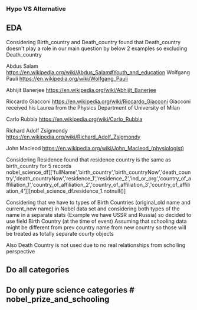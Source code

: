 ### Hypo VS Alternative



## EDA
Considering Birth_country and Death_country found that Death_country doesn't play a role in our main question  by below 2 examples 
so excluding Death_country

Abdus Salam
https://en.wikipedia.org/wiki/Abdus_Salam#Youth_and_education
Wolfgang Pauli
https://en.wikipedia.org/wiki/Wolfgang_Pauli

Abhijit Banerjee
https://en.wikipedia.org/wiki/Abhijit_Banerjee

Riccardo Giacconi
https://en.wikipedia.org/wiki/Riccardo_Giacconi
Giacconi received his Laurea from the Physics Department of University of Milan 

Carlo Rubbia
https://en.wikipedia.org/wiki/Carlo_Rubbia


Richard Adolf Zsigmondy
https://en.wikipedia.org/wiki/Richard_Adolf_Zsigmondy

John Macleod
https://en.wikipedia.org/wiki/John_Macleod_(physiologist)




Considering Residence found that residence country is the same as birth_country for 5 records
nobel_science_df[['fullName','birth_country','birth_countryNow','death_country','death_countryNow','residence_1','residence_2','ind_or_org','country_of_affiliation_1','country_of_affiliation_2','country_of_affiliation_3','country_of_affiliation_4']][nobel_science_df.residence_1.notnull()]


Considering that we have to types of Birth Countries (original_old name and current_new name) in Nobel data set
and considering both types of the name in a separate stats (Example we have USSR and Russia) so decided to use field Birth Country (at the time of event)
Assuming that schooling data might be different from prev country name from new country so those will be treated as totally separate courty objects

Also Death Country is not used due to no real relationships from scholling perspective 


## Do all categories 



## Do only pure science categories # nobel_prize_and_schooling
